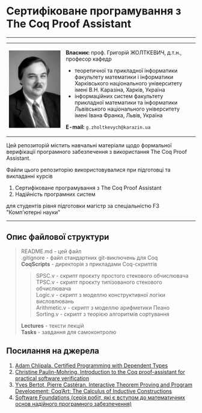 # Сертифіковане програмування з The Coq Proof Assistant

---



<table width=600px border=0px>
<tr><td width=30%><img src="/Image/Zholtkevych%20(fine).jpg"/>
</td><td>
  
**Власник:** проф. Григорій ЖОЛТКЕВИЧ, д.т.н., професор кафедр
- теоретичної та прикладної інформатики факультету математики і інформатики Харківського національного університету імені В.Н. Каразіна, Харків, Україна
- інформаційних систем факультету прикладної математики та інформатики Львівського національного університету імені Івана Франка, Львів, Україна

**E-mail:** `g.zholtkevych@karazin.ua`
</td></tr> 
</table>





Цей репозиторій містить навчальні матеріали щодо формальної верифікації програмного забезпечення з використання The Coq Proof Assistant.

Файли цього репозиторію використовувалися при підготовці та викладанні курсів

1. Сертифіковане програмування з The Coq Proof Assistant
1. Надійність програмних систем

для студентів рівня підготовки магістр за спеціальністю F3 "Комп'ютерні науки"

---

## Опис файлової структури

> README.md - цей файл </br>
> .gitignore - файл стандартних git-виключень для Coq <br/>
> **CoqScripts** - директорія з прикладами Coq-скриптів <br/>
>> SPSC.v - скрипт проєкту простого стекового обчислювача <br/>
>> TPSC.v - скрипт проєкту типізованого стекового обчислювача<br/>
>> Logic.v - скрипт з моделлю конструктивної логіки висловлювань<br/>
>> Arithmetic.v - скрипт з моделлю арифметики Пеано<br/>
>> Sorting.v - скрипт з теорією алгоритмів сортування<br/>
>
> **Lectures** - тексти лекцій<br/>
> **Tasks** - завдання для самоконтролю

## Посилання на джерела

1. [Adam Chlipala. Certified Programming with Dependent Types](http://adam.chlipala.net/cpdt/)
2. [Christine Paulin-Mohring. Introduction to the Coq proof-assistant for practical software verification](https://www.lri.fr/~paulin/LASER/course-notes.pdf)
3. [Yves Bertot, Pierre Castéran. Interactive Theorem Proving and Program Development: Coq’Art: The Calculus of Inductive Constructions](https://books.google.com.ua/books/about/Interactive_Theorem_Proving_and_Program.html?id=m5w5PRj5Nj4C&redir_esc=y)
4. [Software Foundations (серія робіт, які є вступом до математичних основ надійного програмного забезпечення)](https://softwarefoundations.cis.upenn.edu/current/index.html)
